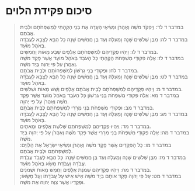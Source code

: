 # סיכום פקידת הלוים

> במדבר ד לד: וַיִּפְקֹד מֹשֶׁה וְאַהֲרֹן וּנְשִׂיאֵי הָעֵדָה אֶת בְּנֵי הַקְּהָתִי לְמִשְׁפְּחֹתָם וּלְבֵית אֲבֹתָם.  
> במדבר ד לה: מִבֶּן שְׁלֹשִׁים שָׁנָה וָמַעְלָה וְעַד בֶּן חֲמִשִּׁים שָׁנָה כָּל הַבָּא לַצָּבָא לַעֲבֹדָה בְּאֹהֶל מוֹעֵד.  
> במדבר ד לו: וַיִּהְיוּ פְקֻדֵיהֶם לְמִשְׁפְּחֹתָם אַלְפַּיִם שְׁבַע מֵאוֹת וַחֲמִשִּׁים.  
> במדבר ד לז: אֵלֶּה פְקוּדֵי מִשְׁפְּחֹת הַקְּהָתִי כָּל הָעֹבֵד בְּאֹהֶל מוֹעֵד אֲשֶׁר פָּקַד מֹשֶׁה וְאַהֲרֹן עַל פִּי יְהוָה בְּיַד מֹשֶׁה.  
> במדבר ד לח: וּפְקוּדֵי בְּנֵי גֵרְשׁוֹן לְמִשְׁפְּחוֹתָם וּלְבֵית אֲבֹתָם.  
> במדבר ד לט: מִבֶּן שְׁלֹשִׁים שָׁנָה וָמַעְלָה וְעַד בֶּן חֲמִשִּׁים שָׁנָה כָּל הַבָּא לַצָּבָא לַעֲבֹדָה בְּאֹהֶל מוֹעֵד.  
> במדבר ד מ: וַיִּהְיוּ פְּקֻדֵיהֶם לְמִשְׁפְּחֹתָם לְבֵית אֲבֹתָם אַלְפַּיִם וְשֵׁשׁ מֵאוֹת וּשְׁלֹשִׁים.  
> במדבר ד מא: אֵלֶּה פְקוּדֵי מִשְׁפְּחֹת בְּנֵי גֵרְשׁוֹן כָּל הָעֹבֵד בְּאֹהֶל מוֹעֵד אֲשֶׁר פָּקַד מֹשֶׁה וְאַהֲרֹן עַל פִּי יְהוָה.  
> במדבר ד מב: וּפְקוּדֵי מִשְׁפְּחֹת בְּנֵי מְרָרִי לְמִשְׁפְּחֹתָם לְבֵית אֲבֹתָם.  
> במדבר ד מג: מִבֶּן שְׁלֹשִׁים שָׁנָה וָמַעְלָה וְעַד בֶּן חֲמִשִּׁים שָׁנָה כָּל הַבָּא לַצָּבָא לַעֲבֹדָה בְּאֹהֶל מוֹעֵד.  
> במדבר ד מד: וַיִּהְיוּ פְקֻדֵיהֶם לְמִשְׁפְּחֹתָם שְׁלֹשֶׁת אֲלָפִים וּמָאתָיִם.  
> במדבר ד מה: אֵלֶּה פְקוּדֵי מִשְׁפְּחֹת בְּנֵי מְרָרִי אֲשֶׁר פָּקַד מֹשֶׁה וְאַהֲרֹן עַל פִּי יְהוָה בְּיַד מֹשֶׁה.  
> במדבר ד מו: כָּל הַפְּקֻדִים אֲשֶׁר פָּקַד מֹשֶׁה וְאַהֲרֹן וּנְשִׂיאֵי יִשְׂרָאֵל אֶת הַלְוִיִּם:  לְמִשְׁפְּחֹתָם וּלְבֵית אֲבֹתָם.  
> במדבר ד מז: מִבֶּן שְׁלֹשִׁים שָׁנָה וָמַעְלָה וְעַד בֶּן חֲמִשִּׁים שָׁנָה:  כָּל הַבָּא לַעֲבֹד עֲבֹדַת עֲבֹדָה וַעֲבֹדַת מַשָּׂא בְּאֹהֶל מוֹעֵד.  
> במדבר ד מח: וַיִּהְיוּ פְּקֻדֵיהֶם שְׁמֹנַת אֲלָפִים וַחֲמֵשׁ מֵאוֹת וּשְׁמֹנִים.  
> במדבר ד מט: עַל פִּי יְהוָה פָּקַד אוֹתָם בְּיַד מֹשֶׁה אִישׁ אִישׁ עַל עֲבֹדָתוֹ וְעַל מַשָּׂאוֹ; וּפְקֻדָיו אֲשֶׁר צִוָּה יְהוָה אֶת מֹשֶׁה.   
 

